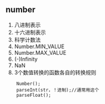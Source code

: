 ## number

1. 八进制表示
2. 十六进制表示
3. 科学计数法
4. Number.MIN_VALUE
5. Number.MAX_VALUE
6. (-)Infinity
7. NaN
8. 3个数值转换的函数各自的转换规则

```
	Number();
	parseInt(str，！进制);//通常用这个
	parseFloat();
```

